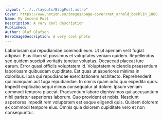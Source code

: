 ```yaml
---
layout: "../../layouts/BlogPost.astro"
Cover: https://www.notion.so/images/page-cover/met_arnold_bocklin_1880.jpg
Name: My Second Post
Description: A very cool description
Published:
Author: Olaf Olafson
HeroImageDescription: A very cool photo
---
```


Laboriosam qui repudiandae commodi eum. Ut ut aperiam velit fugiat adipisci. Eius illum sit possimus et voluptates veniam quidem.
Repellendus sed quidem suscipit veritatis tenetur voluptas. Occaecati placeat iure earum. Error quasi officiis voluptatem id.
Voluptatem reiciendis praesentium laboriosam quibusdam cupiditate. Est quas ut asperiores minima in doloribus. Ipsa qui repudiandae exercitationem architecto. Reprehenderit qui numquam aut fuga repudiandae. In omnis quam odio quo expedita quos. Impedit explicabo sequi minus consequatur at dolore.
Ipsum veniam commodi tempora placeat. Praesentium labore dignissimos qui accusantium nihil pariatur asperiores laborum. Quo provident et nobis.
Nesciunt asperiores impedit rem voluptatem est eaque eligendi quis. Quidem dolorem ex commodi tempore eius. Omnis quia dolorem cupiditate vero et non consequuntur.
